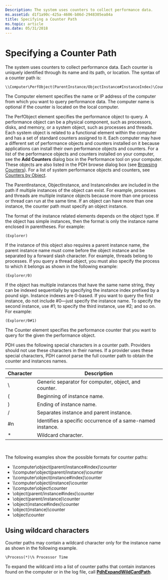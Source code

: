 ```yaml
---
Description: The system uses counters to collect performance data.
ms.assetid: d1f1a90c-425a-4606-b86d-2948305ea84a
title: Specifying a Counter Path
ms.topic: article
ms.date: 05/31/2018
---
```


# Specifying a Counter Path

The system uses counters to collect performance data. Each counter is uniquely identified through its name and its path, or location. The syntax of a counter path is:

``` syntax
\\Computer\PerfObject(ParentInstance/ObjectInstance#InstanceIndex)\Counter
```

The Computer element specifies the name or IP address of the computer from which you want to query performance data. The computer name is optional if the counter is located on the local computer.

The PerfObject element specifies the performance object to query. A performance object can be a physical component, such as processors, disks, and memory, or a system object, such as processes and threads. Each system object is related to a functional element within the computer and has a set of standard counters assigned to it. Each computer may have a different set of performance objects and counters installed on it because applications can install their own performance objects and counters. For a list of the performance objects and counters installed on your computer, see the **Add Counters** dialog box in the Performance tool on your computer. These objects are also listed in the PDH browse dialog box (see [Browsing Counters](browsing-counters.md)). For a list of system performance objects and counters, see [Counters by Object](/previous-versions/windows/it-pro/windows-server-2003/cc783073(v=ws.10)).

The ParentInstance, ObjectInstance, and InstanceIndex are included in the path if multiple instances of the object can exist. For example, processes and threads are multiple instance objects because more than one process or thread can run at the same time. If an object can have more than one instance, the counter path must specify an object instance.

The format of the instance related elements depends on the object type. If the object has simple instances, then the format is only the instance name enclosed in parentheses. For example:

``` syntax
(Explorer)
```

If the instance of this object also requires a parent instance name, the parent instance name must come before the object instance and be separated by a forward slash character. For example, threads belong to processes. If you query a thread object, you must also specify the process to which it belongs as shown in the following example:

``` syntax
(Explorer/0)
```

If the object has multiple instances that have the same name string, they can be indexed sequentially by specifying the instance index prefixed by a pound sign. Instance indexes are 0-based. If you want to query the first instance, do not include \#0—just specify the instance name. To specify the second instance, use \#1; to specify the third instance, use \#2; and so on. For example:

``` syntax
(Explorer/0#1)
```

The Counter element specifies the performance counter that you want to query for the given the performance object.

PDH uses the following special characters in a counter path. Providers should not use these characters in their names. If a provider uses these special characters, PDH cannot parse the full counter path to obtain the counter and instances names.



| Character | Description                                                |
|-----------|------------------------------------------------------------|
| \\        | Generic separator for computer, object, and counter.       |
| (         | Beginning of instance name.                                |
| )         | Ending of instance name.                                   |
| /         | Separates instance and parent instance.                    |
| \#n       | Identifies a specific occurrence of a same-named instance. |
| \*        | Wildcard character.                                        |



 

The following examples show the possible formats for counter paths:

-   \\\\computer\\object(parent/instance\#index)\\counter
-   \\\\computer\\object(parent/instance)\\counter
-   \\\\computer\\object(instance\#index)\\counter
-   \\\\computer\\object(instance)\\counter
-   \\\\computer\\object\\counter
-   \\object(parent/instance\#index)\\counter
-   \\object(parent/instance)\\counter
-   \\object(instance\#index)\\counter
-   \\object(instance)\\counter
-   \\object\\counter

## Using wildcard characters

Counter paths may contain a wildcard character only for the instance name as shown in the following example.

``` syntax
\Process(*)\% Processor Time
```

To expand the wildcard into a list of counter paths that contain instances found on the computer or in the log file, call [**PdhExpandWildCardPath**](/windows/desktop/api/Pdh/nf-pdh-pdhexpandwildcardpatha).

 

 